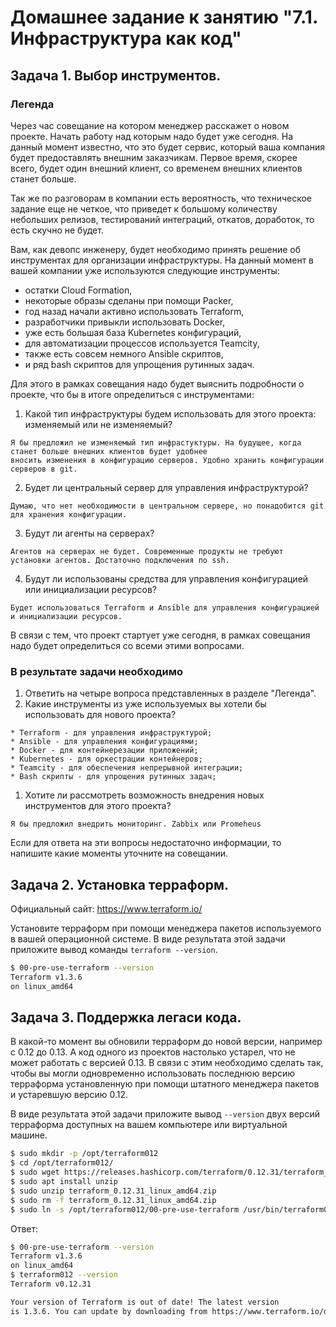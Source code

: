 # Домашнее задание к занятию "7.1. Инфраструктура как код"

## Задача 1. Выбор инструментов. 
 
### Легенда
 
Через час совещание на котором менеджер расскажет о новом проекте. Начать работу над которым надо 
будет уже сегодня. 
На данный момент известно, что это будет сервис, который ваша компания будет предоставлять внешним заказчикам.
Первое время, скорее всего, будет один внешний клиент, со временем внешних клиентов станет больше.

Так же по разговорам в компании есть вероятность, что техническое задание еще не четкое, что приведет к большому
количеству небольших релизов, тестирований интеграций, откатов, доработок, то есть скучно не будет.  
   
Вам, как девопс инженеру, будет необходимо принять решение об инструментах для организации инфраструктуры.
На данный момент в вашей компании уже используются следующие инструменты: 
- остатки Сloud Formation, 
- некоторые образы сделаны при помощи Packer,
- год назад начали активно использовать Terraform, 
- разработчики привыкли использовать Docker, 
- уже есть большая база Kubernetes конфигураций, 
- для автоматизации процессов используется Teamcity, 
- также есть совсем немного Ansible скриптов, 
- и ряд bash скриптов для упрощения рутинных задач.  

Для этого в рамках совещания надо будет выяснить подробности о проекте, что бы в итоге определиться с инструментами:

1. Какой тип инфраструктуры будем использовать для этого проекта: изменяемый или не изменяемый?
```
Я бы предложил не изменяемый тип инфрастуктуры. На будущее, когда станет больше внешних клиентов будет удобнее
вносить изменения в конфигурацию серверов. Удобно хранить конфигурации серверов в git.
```
2. Будет ли центральный сервер для управления инфраструктурой?
```
Думаю, что нет необходимости в центральном сервере, но понадобится git для хранения конфигурации.
```
3. Будут ли агенты на серверах?
```
Агентов на серверах не будет. Современные продукты не требуют установки агентов. Достаточно подключения по ssh.
```
4. Будут ли использованы средства для управления конфигурацией или инициализации ресурсов? 
```
Будет использоваться Terraform и Ansible для управления конфигурацией и инициализации ресурсов.
```
 
В связи с тем, что проект стартует уже сегодня, в рамках совещания надо будет определиться со всеми этими вопросами.

### В результате задачи необходимо

1. Ответить на четыре вопроса представленных в разделе "Легенда". 
1. Какие инструменты из уже используемых вы хотели бы использовать для нового проекта? 

```
* Terraform - для управления инфраструктурой;
* Ansible - для управления конфигурациями;
* Docker - для контейнерезации приложений;
* Kubernetes - для оркестрации контейнеров;
* Teamcity - для обеспечения непрерывной интеграции;
* Bash скрипты - для упрощения рутинных задач;
```

1. Хотите ли рассмотреть возможность внедрения новых инструментов для этого проекта? 

```
Я бы предложил внедрить мониторинг. Zabbix или Promeheus         
```

Если для ответа на эти вопросы недостаточно информации, то напишите какие моменты уточните на совещании.


## Задача 2. Установка терраформ. 

Официальный сайт: https://www.terraform.io/

Установите терраформ при помощи менеджера пакетов используемого в вашей операционной системе.
В виде результата этой задачи приложите вывод команды `terraform --version`.

```bash
$ 00-pre-use-terraform --version
Terraform v1.3.6
on linux_amd64
```

## Задача 3. Поддержка легаси кода. 

В какой-то момент вы обновили терраформ до новой версии, например с 0.12 до 0.13. 
А код одного из проектов настолько устарел, что не может работать с версией 0.13. 
В связи с этим необходимо сделать так, чтобы вы могли одновременно использовать последнюю версию терраформа установленную при помощи
штатного менеджера пакетов и устаревшую версию 0.12. 

В виде результата этой задачи приложите вывод `--version` двух версий терраформа доступных на вашем компьютере 
или виртуальной машине.

```bash
$ sudo mkdir -p /opt/terraform012
$ cd /opt/terraform012/
$ sudo wget https://releases.hashicorp.com/terraform/0.12.31/terraform_0.12.31_linux_amd64.zip
$ sudo apt install unzip
$ sudo unzip terraform_0.12.31_linux_amd64.zip
$ sudo rm -f terraform_0.12.31_linux_amd64.zip
$ sudo ln -s /opt/terraform012/00-pre-use-terraform /usr/bin/terraform012
```

Ответ:

```bash
$ 00-pre-use-terraform --version
Terraform v1.3.6
on linux_amd64
$ terraform012 --version
Terraform v0.12.31

Your version of Terraform is out of date! The latest version
is 1.3.6. You can update by downloading from https://www.terraform.io/downloads.html
```